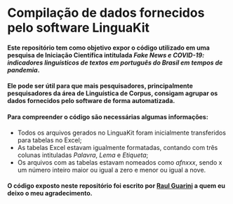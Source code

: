 # Compilação de dados fornecidos pelo software LinguaKit 

#### Este repositório tem como objetivo expor o código utilizado em uma pesquisa de Iniciação Científica intitulada <i>Fake News e COVID-19: indicadores linguísticos de textos em português do Brasil em tempos de pandemia</i>. 

#### Ele pode ser útil para que mais pesquisadores, principalmente pesquisadores da área de Linguística de Corpus, consigam agrupar os dados fornecidos pelo software de forma automatizada.

#### Para compreender o código são necessárias algumas informações:
- Todos os arquivos gerados no LinguaKit foram inicialmente transferidos para tabelas no Excel;
- As tabelas Excel estavam igualmente formatadas, contando com três colunas intituladas <i>Palavra</i>, <i>Lema</i> e <i>Etiqueta</i>;
- Os arquivos com as tabelas estavam nomeados como <i>afnxxx</i>, sendo x um número inteiro maior ou igual a zero e menor ou igual a nove. 

#### O código exposto neste repositório foi escrito por [Raul Guarini](https://github.com/raulguarini) a quem eu deixo o meu agradecimento. 

